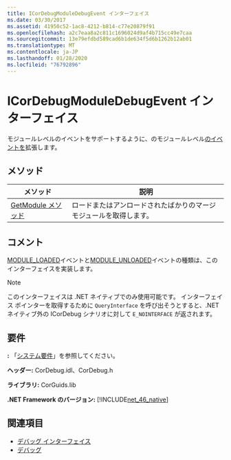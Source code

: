 ```yaml
---
title: ICorDebugModuleDebugEvent インターフェイス
ms.date: 03/30/2017
ms.assetid: 41950c52-1ac8-4212-b814-c77e20879f91
ms.openlocfilehash: a2c7eaa8a2c811c1696024d9af4b715cc49e7caa
ms.sourcegitcommit: 13e79efdbd589cad6b1de634f5d6b1262b12ab01
ms.translationtype: MT
ms.contentlocale: ja-JP
ms.lasthandoff: 01/28/2020
ms.locfileid: "76792896"
---
```

# <a name="icordebugmoduledebugevent-interface"></a>ICorDebugModuleDebugEvent インターフェイス
モジュールレベルのイベントをサポートするように、のモジュールレベル[のイベントを](icordebugdebugevent-interface.md)拡張します。  
  
## <a name="methods"></a>メソッド  
  
|メソッド|説明|  
|------------|-----------------|  
|[GetModule メソッド](icordebugmoduledebugevent-getmodule-method.md)|ロードまたはアンロードされたばかりのマージ モジュールを取得します。|  
  
## <a name="remarks"></a>コメント  
 [MODULE_LOADED](cordebugdebugeventkind-enumeration.md)イベントと[MODULE_UNLOADED](cordebugdebugeventkind-enumeration.md)イベントの種類は、このインターフェイスを実装します。  
  
> [!NOTE]
> このインターフェイスは .NET ネイティブでのみ使用可能です。 インターフェイス ポインターを取得するために `QueryInterface` を呼び出そうとすると、.NET ネイティブ外の ICorDebug シナリオに対して `E_NOINTERFACE` が返されます。  
  
## <a name="requirements"></a>要件  
 **:** 「[システム要件](../../../../docs/framework/get-started/system-requirements.md)」を参照してください。  
  
 **ヘッダー:** CorDebug.idl、CorDebug.h  
  
 **ライブラリ:** CorGuids.lib  
  
 **.NET Framework のバージョン:** [!INCLUDE[net_46_native](../../../../includes/net-46-native-md.md)]  
  
## <a name="see-also"></a>関連項目

- [デバッグ インターフェイス](debugging-interfaces.md)
- [デバッグ](index.md)
